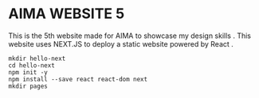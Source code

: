 # AIMA WEBSITE 5
This is the 5th website made for AIMA to showcase my design skills . This website uses NEXT.JS to deploy a static website powered by React  . 

```
mkdir hello-next
cd hello-next
npm init -y
npm install --save react react-dom next
mkdir pages

```
